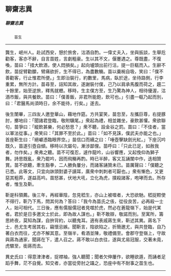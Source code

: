 

## 聊齋志異

##### 聊齋志異
　　`苗生`

* * *

龔生，岷州人。赴試西安，憩於旅舍，沽酒自酌。一偉丈夫入，坐與扳談，生舉卮勸客，客亦不辭，自言苗姓，言劇粗豪。生以其不文，偃蹇遇之。尊既盡，不復喚，苗曰：「措大飲酒，使人悶損矣。」起向壚頭出前行沽，提一巨瓻而入。生辭不飲，苗捉臂勸釂，臂痛欲折，生不得已，為盡數觴。苗以羹椀自吸，笑曰：「僕不善勸客，行止惟君所便。」生即治裝行，約數里，馬病，臥於途，坐待路側，行李重累，無所方計。苗尋至，詰知其故，遂謝裝付僕，己乃以肩承馬腹而荷之，趨二十餘里，始至逆旅，釋馬就櫪。移時，生主僕方至，生乃驚為神人，相待優渥，沽酒市飯，與共餐飲。苗曰：「僕善飯，非君所能飽，飲可也。」引盡一瓻乃起而別，曰：「君醫馬尚須時日，余不能待，行矣。」遂去。

後生闈畢，三四友人邀登華山，藉地作筵。方共宴笑，苗忽至，左攜巨尊，右提豚肘，擲地曰：「聞諸君登臨，敬附驥尾。」衆起為禮，相並雜坐，豪飲甚懽。衆欲聯句，苗爭曰：「縱飲甚樂，何必愁思？」衆不聽，設金谷之罰。苗曰：「不佳者，當以軍法從事。」衆笑曰：「其罪不至於此。」苗曰：「如不見誅，僕武夫亦能之也。」首座靳生曰：「絕巘憑臨眼界空。」苗信口而續之曰：「唾壺擊缺劍光紅。」下座沉吟既久，苗遂引壺自傾。移時以次屬句，漸涉鄙俚。苗呼曰：「只此已足，如赦我者，勿作矣。」衆弗之聽。苗不可復忍，遽作龍吟，山谷響應，又起俛仰為獅子舞。詩思既亂，衆乃罷吟，因而飛觴再酌。時已半醉，客又互誦闈中作，迭相贊賞。苗不欲聽，牽生豁拳，二人勝負屢分，而諸客誦贊未已。苗厲聲曰：「僕聽之已悉。此等文，只宜向牀頭對婆子讀耳，廣衆中刺刺者可厭也。」衆有慚色，又更惡其粗莽，遂益高吟。苗怒甚，伏地大吼，立化為虎，撲殺諸客，咆哮而去。所存者，惟生及靳。

靳是科領薦。後三年，再經華陰，忽見嵇生，亦山上被噬者，大恐欲馳。嵇捉鞚使不得行，靳乃下馬，問其何為？答曰：「我今為苗氏之倀，從役良苦，必再殺一士人，始可相代。三日後，應有儒服儒冠者見噬於虎，然必在蒼龍嶺下，始是代某者。君於是日多邀文士於此，即為故人謀也。」靳不敢辯，敬諾而別。至寓所，籌思終夜，莫知為謀，自拚背約，以聽鬼耳。適有表戚蔣生來，靳述其異。蔣名下士，邑尤生考居其右，竊懷忌嫉。聞靳言，陰欲陷之，折簡邀尤，與共登臨，自乃著白衣而往，尤亦不解其意。至嶺半，肴酒並陳，敬禮備至。會郡守登嶺上，守故與蔣為通家，聞蔣在下，遣人召之。蔣不敢以白衣往，遂與尤易冠服，交著未竟，虎驟至，銜蔣而去。

異史氏曰：得意津津者，捉襟袖，強人聽聞；聞者欠伸屢作，欲睡欲遁，而誦者足蹈手舞，茫不自覺。知交者，亦當從旁肘之躡之，恐座中有不耐事之苗生也。

* * *

